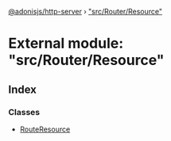 [@adonisjs/http-server](../README.md) › ["src/Router/Resource"](_src_router_resource_.md)

# External module: "src/Router/Resource"

## Index

### Classes

* [RouteResource](../classes/_src_router_resource_.routeresource.md)
